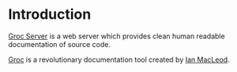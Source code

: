Introduction
============

[Groc Server](http://josiah.github.io/groc-server/) is a web server which provides clean human readable documentation of
source code.

[Groc](http://nevir.github.io/groc/) is a revolutionary documentation tool created by
[Ian MacLeod](https://github.com/nevir).